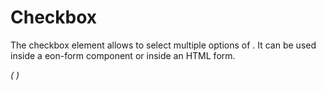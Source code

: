 # Checkbox
The checkbox element allows to select multiple options of . It can be used inside a eon-form component or inside an HTML form.


*(
<doc-playground label="Common Usage" html="true" js="true" css="true" selector="body">
  <template type="html">
    <doc-head>
      <script src="framework/eon/eon.js"></script>
      <script> 
        eon.import([
          "framework/eon/ui/eon-checkbox", "framework/custom/doc-playground/doc-showcase"
        ]);
      </script>
    </doc-head>
    <doc-body>
      <doc-showcase label="Standard">
        <eon-checkbox label="Checkbox" value='checkbox1' checked="true" name='checkboxOptions'></eon-checkbox>
      </doc-showcase>
      <doc-showcase label="Disabled">
        <eon-checkbox label='Disabled checked' value='checkbox2' checked="true" name='checkboxOptions' disabled='true'></eon-checkbox>
      </doc-showcase>
    </doc-body>
  </template>
</doc-playground>
)*
